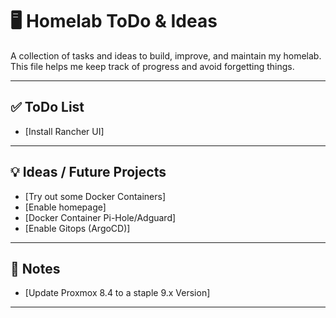 # 🖥️ Homelab ToDo & Ideas

A collection of tasks and ideas to build, improve, and maintain my homelab.
This file helps me keep track of progress and avoid forgetting things.

---

## ✅ ToDo List

- [Install Rancher UI]

---

## 💡 Ideas / Future Projects

- [Try out some Docker Containers]
- [Enable homepage]
- [Docker Container Pi-Hole/Adguard]
- [Enable Gitops (ArgoCD)]

---

## 📓 Notes

- [Update Proxmox 8.4 to a staple 9.x Version]

---
